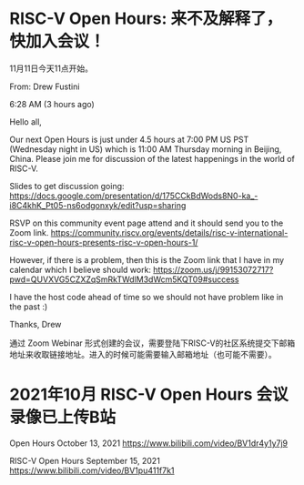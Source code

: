 # RISC-V Open Hours: 来不及解释了，快加入会议！

11月11日今天11点开始。

From: Drew Fustini

6:28 AM (3 hours ago)

Hello all,

Our next Open Hours is just under 4.5 hours at 7:00 PM US PST (Wednesday night in US) which is 11:00 AM Thursday morning in Beijing, China.  Please join me for discussion of the latest happenings in the world of RISC-V.

Slides to get discussion going:
https://docs.google.com/presentation/d/175CCkBdWods8N0-ka_-i8C4khK_Pt05-ns6odgonxyk/edit?usp=sharing

RSVP on this community event page attend and it should send you to the Zoom link.  https://community.riscv.org/events/details/risc-v-international-risc-v-open-hours-presents-risc-v-open-hours-1/

However, if there is a problem, then this is the Zoom link that I have in my calendar which I believe should work:
https://zoom.us/j/99153072717?pwd=QUVXVG5CZXZqSmRkTWdlM3dWcm5KQT09#success

I have the host code ahead of time so we should not have problem like in the past :)

Thanks,
Drew

通过 Zoom Webinar 形式创建的会议，需要登陆下RISC-V的社区系统提交下邮箱地址来收取链接地址。进入的时候可能需要输入邮箱地址（也可能不需要）。

# 2021年10月 RISC-V Open Hours 会议录像已上传B站

Open Hours October 13, 2021
https://www.bilibili.com/video/BV1dr4y1y7j9

RISC-V Open Hours September 15, 2021
https://www.bilibili.com/video/BV1pu411f7k1
